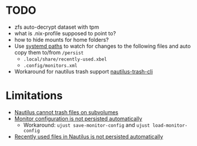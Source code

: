 # TODO

- zfs auto-decrypt dataset with tpm
- what is .nix-profile supposed to point to?
- how to hide mounts for home folders?
- Use [systemd paths](https://mynixos.com/nixpkgs/options/systemd.paths.%3Cname%3E) to watch for changes to the following files and auto copy them to/from `/persist`
  - `.local/share/recently-used.xbel`
  - `.config/monitors.xml`
- Workaround for nautilus trash support [nautilus-trash-cli](https://github.com/Kiszczomb/nautilus-trash-cli)

# Limitations

- [Nautilus cannot trash files on subvolumes](https://gitlab.gnome.org/GNOME/glib/-/issues/1885)
- [Monitor configuration is not persisted automatically](https://github.com/nix-community/impermanence/issues/147)
  - Workaround: `ujust save-monitor-config` and `ujust load-monitor-config`
- [Recently used files in Nautilus is not persisted automatically](https://github.com/nix-community/impermanence/issues/147)
